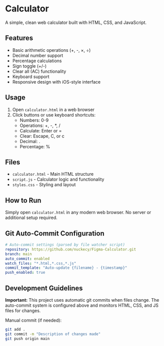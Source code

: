 # Calculator

A simple, clean web calculator built with HTML, CSS, and JavaScript.

## Features

- Basic arithmetic operations (+, -, ×, ÷)
- Decimal number support
- Percentage calculations
- Sign toggle (+/-)
- Clear all (AC) functionality
- Keyboard support
- Responsive design with iOS-style interface

## Usage

1. Open `calculator.html` in a web browser
2. Click buttons or use keyboard shortcuts:
   - Numbers: 0-9
   - Operations: +, -, *, /
   - Calculate: Enter or =
   - Clear: Escape, C, or c
   - Decimal: .
   - Percentage: %

## Files

- `calculator.html` - Main HTML structure
- `script.js` - Calculator logic and functionality
- `styles.css` - Styling and layout

## How to Run

Simply open `calculator.html` in any modern web browser. No server or additional setup required.

## Git Auto-Commit Configuration

```yaml
# Auto-commit settings (parsed by file watcher script)
repository: https://github.com/nuckecy/Figma-Calculator.git
branch: main
auto_commit: enabled
watch_files: "*.html,*.css,*.js"
commit_template: "Auto-update {filename} - {timestamp}"
push_enabled: true
```

## Development Guidelines

**Important:** This project uses automatic git commits when files change. The auto-commit system is configured above and monitors HTML, CSS, and JS files for changes.

Manual commit (if needed):
```bash
git add .
git commit -m "Description of changes made"
git push origin main
```